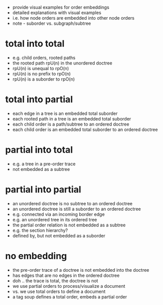 
- provide visual examples for order embeddings
- detailed explanations with visual examples
- i.e. how node orders are embedded into other node orders
- note - suborder vs. subgraph/subtree

# total into total

- e.g. child orders, rooted paths
- the rooted path rpU(n) in the unordered doctree
- rpU(n) is unequal to rpO(n)
- rpU(n) is no prefix to rpO(n)
- rpU(n) is a suborder to rpO(n)

# total into partial

- each edge in a tree is an embedded total suborder
- each rooted path in a tree is an embedded total suborder
- each child order is a path/subtree to an ordered doctree
- each child order is an embedded total suborder to an ordered doctree

# partial into total

- e.g. a tree in a pre-order trace
- not embedded as a subtree

# partial into partial

- an unordered doctree is no subtree to an ordered doctree
- an unordered doctree is still a suborder to an ordered doctree
- e.g. connected via an incoming border edge
- e.g. an unordered tree in its ordered tree
- the partial order relation is not embedded as a subtree
- e.g. the section hierarchy?
- defined by, but not embedded as a suborder

# no embedding

- the pre-order trace of a doctree is not embedded into the doctree
- has edges that are no edges in the ordered doctree
- doh .. the trace is total, the doctree is not
- we use partial orders to process/visualize a document
- vs. we use total orders to define a document
- a tag soup defines a total order, embeds a partial order
